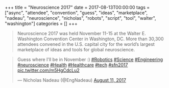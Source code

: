 +++
title = "Neuroscience 2017"
date = 2017-08-13T00:00:00
tags = ["async", "attendee", "convention", "guess", "ideas", "marketplace", "nadeau", "neuroscience", "nicholas", "robots", "script", "tool", "walter", "washington"]
categories = []
+++


>Neuroscience 2017 was held November 11-15 at the Walter E. Washington Convention Center in Washington, DC.
More than 30,300 attendees convened in the U.S. capital city for the world’s largest marketplace of ideas and tools for global neuroscience.

<blockquote class=twitter-tweet data-lang=en><p lang=en dir=ltr>Guess where I&#39;ll be in November :) <a href=https://twitter.com/hashtag/Robotics?src=hash>#Robotics</a> <a href=https://twitter.com/hashtag/Science?src=hash>#Science</a> <a href=https://twitter.com/hashtag/Engineering?src=hash>#Engineering</a> <a href=https://twitter.com/hashtag/neuroscience?src=hash>#neuroscience</a> <a href=https://twitter.com/hashtag/Health?src=hash>#Health</a> <a href=https://twitter.com/hashtag/Healthcare?src=hash>#Healthcare</a> <a href=https://twitter.com/hashtag/tech?src=hash>#tech</a> <a href=https://twitter.com/hashtag/sfn2017?src=hash>#sfn2017</a> <a href=https://t.co/m5HgCdcLu2>pic.twitter.com/m5HgCdcLu2</a></p>&mdash; Nicholas Nadeau (@EngNadeau) <a href=https://twitter.com/EngNadeau/status/896061673554886656>August 11, 2017</a></blockquote>
<script async src=//platform.twitter.com/widgets.js charset=utf-8></script>
